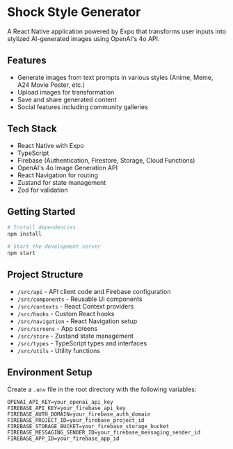# Shock Style Generator

A React Native application powered by Expo that transforms user inputs into stylized AI-generated images using OpenAI's 4o API.

## Features

- Generate images from text prompts in various styles (Anime, Meme, A24 Movie Poster, etc.)
- Upload images for transformation
- Save and share generated content
- Social features including community galleries

## Tech Stack

- React Native with Expo
- TypeScript
- Firebase (Authentication, Firestore, Storage, Cloud Functions)
- OpenAI's 4o Image Generation API
- React Navigation for routing
- Zustand for state management
- Zod for validation

## Getting Started

```bash
# Install dependencies
npm install

# Start the development server
npm start
```

## Project Structure

- `/src/api` - API client code and Firebase configuration
- `/src/components` - Reusable UI components
- `/src/contexts` - React Context providers
- `/src/hooks` - Custom React hooks
- `/src/navigation` - React Navigation setup
- `/src/screens` - App screens
- `/src/store` - Zustand state management
- `/src/types` - TypeScript types and interfaces
- `/src/utils` - Utility functions

## Environment Setup

Create a `.env` file in the root directory with the following variables:

```
OPENAI_API_KEY=your_openai_api_key
FIREBASE_API_KEY=your_firebase_api_key
FIREBASE_AUTH_DOMAIN=your_firebase_auth_domain
FIREBASE_PROJECT_ID=your_firebase_project_id
FIREBASE_STORAGE_BUCKET=your_firebase_storage_bucket
FIREBASE_MESSAGING_SENDER_ID=your_firebase_messaging_sender_id
FIREBASE_APP_ID=your_firebase_app_id
```